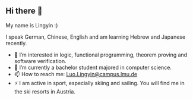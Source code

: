 ## Hi there 👋

My name is Lingyin :)

I speak German, Chinese, English and am learning Hebrew and Japanese recently.

- 🔭 I’m interested in logic, functional programming, theorem proving and software verification.
- 🌱 I’m currently a bachelor student majored in computer science.
- 📫 How to reach me: Luo.Lingyin@campus.lmu.de
-  ⚡ I am active in sport, especially skiing and sailing. You will find me in the ski resorts in Austria.
